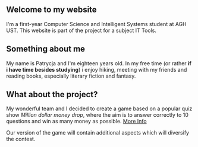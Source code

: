 ## Welcome to my website
I'm a first-year Computer Science and Intelligent Systems student at AGH UST.
This website is part of the project for a subject IT Tools.

## Something about me
My name is Patrycja and I'm eighteen years old. In my free time (or rather **if i have time besides studying**) i enjoy hiking, meeting with my friends and 
reading books, especially literary fiction and fantasy.

## What about the project?
My wonderful team and I decided to create a game based on a popular quiz show *Million dollar money drop*, where the aim is to answer correctly 
to 10 questions and win as many money as possible.
[More Info](https://en.wikipedia.org/wiki/Million_Dollar_Money_Drop)

Our version of the game will contain additional aspects which will diversify the contest.
